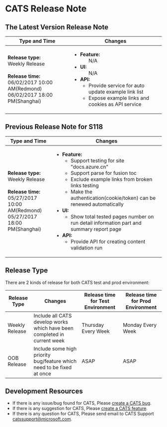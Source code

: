 # CATS Release Note
 
## The Latest Version Release Note
|Type and Time|Changes|
|--|--|
|<b>Release type:</b></br>Weekly Release</br></br><b>Release time:</b></br> 06/02/2017 10:00 AM(Redmond)</br> 06/02/2017 18:00 PM(Shanghai)|<ul><li><b>Feature:</b><ul>N/A</ul></li><li><b>UI:</b><ul>N/A</ul></li><li><b>API:</b><ul> <li>Provide service for auto update example link list</li><li>Expose example links and cookies as API service</li></ul></li></ul>|

## Previous Release Note for S118
|Type and Time|Changes|
|--|--|
|<b>Release type:</b></br>Weekly Release</br></br><b>Release time:</b></br> 05/27/2017 10:00 AM(Redmond)</br> 05/27/2017 18:00 PM(Shanghai)|<ul><li><b>Feature:</b><ul><li>Support testing for site "docs.azure.cn"</li><li>Support parse for fusion toc</li><li>Exclude example links from broken links testing</li><li>Make the authentication(cookie/token) can be renewed automatically</li></ul></li><li><b>UI:</b><ul><li>Show total tested pages number on run detail information part and summary report page</li></ul></li><li><b>API:</b><ul> <li>Provide API for creating content validation run</li></ul></li></ul>|

## Release Type
There are 2 kinds of release for both CATS test and prod environment:

|Release Type|Changes|Release time for Test Environment|Release time for Prod Environment|
|--|--|--|--|
|Weekly Release|Include all CATS develop works which have been completed in current week|Thursday Every Week|Monday Every Week|
|OOB Release|Include some high priority bug/feature which need to be fixed at once|ASAP|ASAP|

## Development Resources

* If there is any issue/bug found for CATS, Please [create a CATS bug](https://mseng.visualstudio.com/CSI/Test/_workItems?witd=Bug&_a=new).<br> 
* If there is any suggestion for CATS, Please [create a CATS feature](https://mseng.visualstudio.com/CSI/Test/_workItems?witd=Bug&_a=new). <br>
* If there is any question for CATS, Please send email to CATS Support [catssupport@microsoft.com](mailto:catssupport@microsoft.com).

